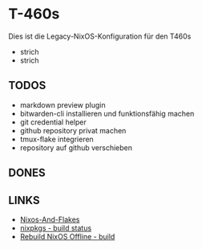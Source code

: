 # T-460s

Dies ist die Legacy-NixOS-Konfiguration für den T460s

- strich
- strich

## TODOS
- markdown preview plugin 
- bitwarden-cli installieren und funktionsfähig machen
- git credential helper
- github repository privat machen
- tmux-flake integrieren
- repository auf github verschieben

## DONES
## LINKS


- [Nixos-And-Flakes](https://nixos-and-flakes.thiscute.world/introduction)
- [nixpkgs - build status](https://hydra.nixos.org/job/nixpkgs/trunk/unstable#tabs-constituents)
- [Rebuild NixOS Offline - build](https://discourse.nixos.org/t/rebuild-nixos-offline/3679)
